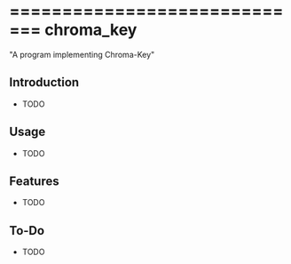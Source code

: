 =============================
chroma_key
=============================

"A program implementing Chroma-Key"


Introduction
------------

* TODO


Usage
-----

* TODO


Features
--------

* TODO


To-Do
-----

* TODO
